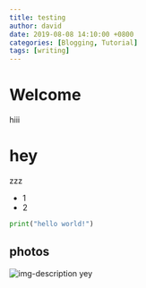 ```yaml
---
title: testing
author: david
date: 2019-08-08 14:10:00 +0800
categories: [Blogging, Tutorial]
tags: [writing]
---
```


# Welcome

hiii

# hey

zzz

* 1
* 2

```python
print("hello world!")
```

## photos

![img-description](https://d27jswm5an3efw.cloudfront.net/app/uploads/2019/07/insert-image-html.jpg)
yey
